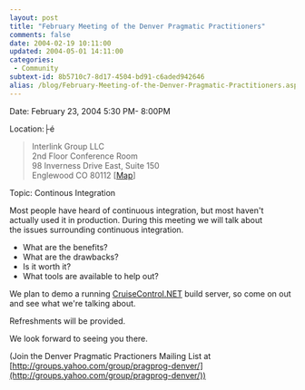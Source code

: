 ```yaml
---
layout: post
title: "February Meeting of the Denver Pragmatic Practitioners"
comments: false
date: 2004-02-19 10:11:00
updated: 2004-05-01 14:11:00
categories:
 - Community
subtext-id: 8b5710c7-8d17-4504-bd91-c6aded942646
alias: /blog/February-Meeting-of-the-Denver-Pragmatic-Practitioners.aspx
---
```



Date: February 23, 2004 5:30 PM- 8:00PM 

Location:├é 

> Interlink Group LLC  
2nd Floor Conference Room  
98 Inverness Drive East, Suite 150  
Englewood CO 80112 [[Map](http://www.mapquest.com/maps/map.adp?country=US&address=98+Inverness+Drive+East+Suite+150+&city=Englewood&state=CO&zipcode=80112)] 

Topic: Continous Integration 

Most people have heard of continuous integration, but most haven't  
actually used it in production. During this meeting we will talk about  
the issues surrounding continuous integration. 

  * What are the benefits?
  * What are the drawbacks?
  * Is it worth it?
  * What tools are available to help out?

We plan to demo a running [CruiseControl.NET](http://www.continuousintegration.net/) build server, so come on out  
and see what we're talking about. 

Refreshments will be provided. 

We look forward to seeing you there. 

(Join the Denver Pragmatic Practioners Mailing List at  
[http://groups.yahoo.com/group/pragprog-denver/](http://groups.yahoo.com/group/pragprog-denver/)) 
